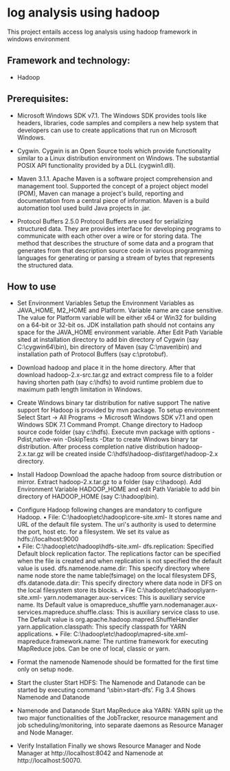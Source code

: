 # log analysis using hadoop

This project entails access log analysis using hadoop framework in windows environment


Framework and technology:
-----------------

* Hadoop 

Prerequisites:
-----------------

* Microsoft Windows SDK v7.1.
The Windows SDK  provides tools like headers, libraries, code samples and compilers a new help system that developers can use to create applications that run on Microsoft Windows.

* Cygwin.
Cygwin is an Open Source tools which provide functionality similar to a Linux distribution environment on Windows. The substantial POSIX API functionality provided by a DLL (cygwin1.dll).

* Maven 3.1.1.
Apache Maven is a software project comprehension and management  tool. Supported the concept of a project object model (POM), Maven can manage a project's build, reporting and documentation from a central piece of information. Maven is a build automation tool used build  Java projects in .jar. 

* Protocol Buffers 2.5.0 
Protocol Buffers are used for serializing structured data. They are provides interface for developing programs to communicate with each other over a wire or for storing data. The method that describes the structure of some data and a program that generates from that description source code in various programming languages for generating or parsing a stream of bytes that represents the structured data.


How to use
-----------------

* Set Environment Variables
Setup the Environment Variables as JAVA_HOME, M2_HOME and Platform. Variable name are case sensitive. The value for Platform variable will be either x64 or Win32 for building on a 64-bit or 32-bit os. JDK installation path should not contains any space for the JAVA_HOME environment variable. After Edit Path Variable sited at installation directory to add bin directory of Cygwin  (say C:\cygwin64\bin),  bin directory of Maven (say C:\maven\bin) and installation path of Protocol Buffers (say c:\protobuf). 
 
* Download hadoop and place it in the home directory.
After that download hadoop-2.x-src.tar.gz and extract compress file to a folder having shorten path (say c:\hdfs) to avoid runtime problem due to maximum path length limitation in Windows.

* Create Windows binary tar distribution for native support
The native support for Hadoop is provided by mvn package. To setup environment Select Start → All Programs → Microsoft Windows SDK v7.1 and open Windows SDK 7.1 Command Prompt. Change directory to Hadoop source code folder (say c:\hdfs). Execute mvn package with options -Pdist,native-win -DskipTests -Dtar to create Windows binary tar distribution. After process completion native distribution hadoop-2.x.tar.gz will be created inside C:\hdfs\hadoop-dist\target\hadoop-2.x directory.

* Install Hadoop
Download the apache hadoop from source distribution or mirror. Extract hadoop-2.x.tar.gz to a folder (say c:\hadoop). Add Environment Variable HADOOP_HOME and edit Path Variable to add bin directory of HADOOP_HOME (say C:\hadoop\bin).

* Configure Hadoop
following changes are mandatory to  configure Hadoop. 
•	File: C:\hadoop\etc\hadoop\core-site.xml- It stores name and URL of the default file system. The uri's authority is used to determine the port, host  etc. for a filesystem. We set its value as hdfs://localhost:9000  
•	File: C:\hadoop\etc\hadoop\hdfs-site.xml- dfs.replication: Specified Default block replication factor. The replications factor can be specified when the file is created and when replication is not specified the default value is used.  dfs.namenode.name.dir: This specify directory where name node store the name table(fsimage) on the local filesystem DFS, dfs.datanode.data.dir: This specify directory where data node in DFS on the local filesystem store its blocks.
•	File C:\hadoop\etc\hadoop\yarn-site.xml- yarn.nodemanager.aux-services:
This is auxiliary service name. Its Default value is omapreduce_shuffle yarn.nodemanager.aux-services.mapreduce.shuffle.class: This is auxiliary service class to use. The Default value is org.apache.hadoop.mapred.ShuffleHandler yarn.application.classpath: This specify classpath for YARN applications.
•	File: C:\hadoop\etc\hadoop\mapred-site.xml- mapreduce.framework.name:
The runtime framework for executing MapReduce jobs. Can be one of local, classic or yarn.

* Format the namenode
Namenode should be formatted for the first time only on setup node.

* Start the cluster
Start HDFS: The Namenode and Datanode  can be started by executing command ‘\sbin>start-dfs’. Fig 3.4 Shows Namenode and Datanode
  
* Namenode and Datanode
Start MapReduce aka YARN: YARN split up the two major functionalities of the JobTracker, resource management and job scheduling/monitoring, into separate daemons as Resource Manager and Node Manager.

* Verify Installation
Finally we shows Resource Manager and Node Manager at http://localhost:8042 and Namenode at http://localhost:50070.


